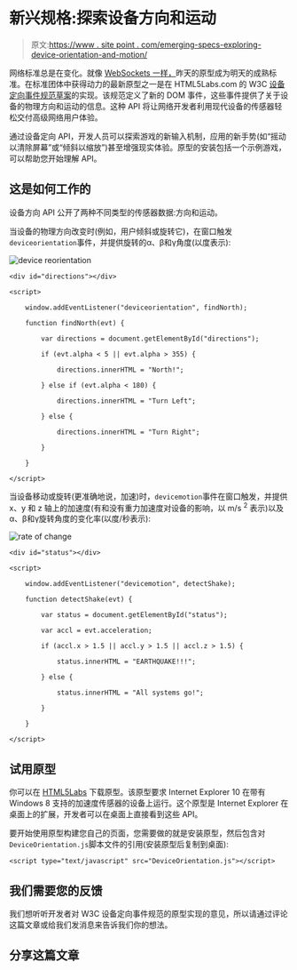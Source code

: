 # 新兴规格:探索设备方向和运动

> 原文:[https://www . site point . com/emerging-specs-exploring-device-orientation-and-motion/](https://www.sitepoint.com/emerging-specs-exploring-device-orientation-and-motion/)

网络标准总是在变化。就像 [WebSockets 一样，](http://blogs.msdn.com/b/ie/archive/2011/09/15/site-ready-websockets.aspx)昨天的原型成为明天的成熟标准。在标准团体中获得动力的最新原型之一是在 HTML5Labs.com 的 W3C [设备定向事件规范草案](http://dev.w3.org/geo/api/spec-source-orientation.html)的实现。该规范定义了新的 DOM 事件，这些事件提供了关于设备的物理方向和运动的信息。这种 API 将让网络开发者利用现代设备的传感器轻松交付高级网络用户体验。

通过设备定向 API，开发人员可以探索游戏的新输入机制，应用的新手势(如“摇动以清除屏幕”或“倾斜以缩放”)甚至增强现实体验。原型的安装包括一个示例游戏，可以帮助您开始理解 API。

## 这是如何工作的

设备方向 API 公开了两种不同类型的传感器数据:方向和运动。

当设备的物理方向改变时(例如，用户倾斜或旋转它)，在窗口触发`deviceorientation`事件，并提供旋转的α、β和γ角度(以度表示):

![device reorientation](../Images/579775e4d28a9828442912ee8746d37a.png "figure1")

```
<div id="directions"></div>

<script>

    window.addEventListener("deviceorientation", findNorth);

    function findNorth(evt) {

        var directions = document.getElementById("directions");

        if (evt.alpha < 5 || evt.alpha > 355) {

            directions.innerHTML = "North!";

        } else if (evt.alpha < 180) {

            directions.innerHTML = "Turn Left";

        } else {

            directions.innerHTML = "Turn Right";

        }

    }

</script>
```

当设备移动或旋转(更准确地说，加速)时，`devicemotion`事件在窗口触发，并提供 x、y 和 z 轴上的加速度(有和没有重力加速度对设备的影响，以 m/s <sup>2</sup> 表示)以及α、β和γ旋转角度的变化率(以度/秒表示):

![rate of change](../Images/2b4db037802302280bc27a99d60b4755.png "figure2")

```
<div id="status"></div>

<script>

    window.addEventListener("devicemotion", detectShake);

    function detectShake(evt) {

        var status = document.getElementById("status");

        var accl = evt.acceleration;

        if (accl.x > 1.5 || accl.y > 1.5 || accl.z > 1.5) {

            status.innerHTML = "EARTHQUAKE!!!";

        } else {

            status.innerHTML = "All systems go!";

        }

    }

</script>
```

## 试用原型

你可以在 [HTML5Labs](http://html5labs.interoperabilitybridges.com/prototypes/device-orientation-events/device-orientation-events/download) 下载原型。该原型要求 Internet Explorer 10 在带有 Windows 8 支持的加速度传感器的设备上运行。这个原型是 Internet Explorer 在桌面上的扩展，开发者可以在桌面上直接看到这些 API。

要开始使用原型构建您自己的页面，您需要做的就是安装原型，然后包含对`DeviceOrientation.js`脚本文件的引用(安装原型后复制到桌面):

```
<script type="text/javascript" src="DeviceOrientation.js"></script>
```

## 我们需要您的反馈

我们想听听开发者对 W3C 设备定向事件规范的原型实现的意见，所以请通过评论这篇文章或给我们发消息来告诉我们你的想法。

## 分享这篇文章